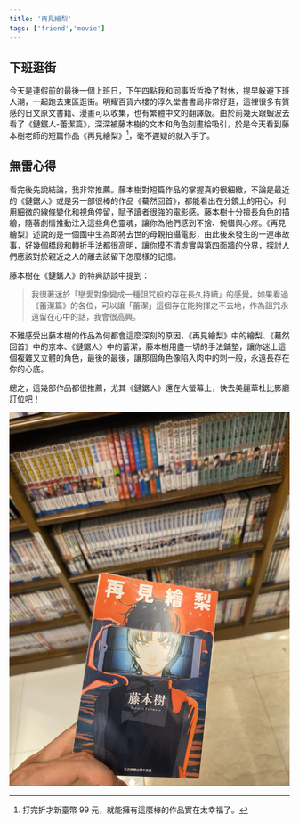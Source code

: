 ```yaml
---
title: '再見繪梨'
tags: ['friend','movie']
---
```


## 下班逛街
今天是連假前的最後一個上班日，下午四點我和同事哲哲換了對休，提早躲避下班人潮，一起跑去東區逛街。明耀百貨六樓的淳久堂書書局非常好逛，這裡很多有質感的日文原文書籍、漫畫可以收集，也有繁體中文的翻譯版。由於前幾天跟蝦波去看了《鏈鋸人-蕾潔篇》，深深被藤本樹的文本和角色刻畫給吸引，於是今天看到藤本樹老師的短篇作品《再見繪梨》[^1]，毫不遲疑的就入手了。

## 無雷心得

看完後先說結論，我非常推薦。藤本樹對短篇作品的掌握真的很細緻，不論是最近的《鏈鋸人》或是另一部很棒的作品《驀然回首》，都能看出在分鏡上的用心，利用細微的線條變化和視角停留，賦予讀者很強的電影感。藤本樹十分擅長角色的描繪，隨著劇情推動注入這些角色靈魂，讓你為他們感到不捨、惋惜與心疼。《再見繪梨》述說的是一個國中生為即將去世的母親拍攝電影，由此後來發生的一連串故事，好幾個橋段和轉折手法都很高明，讓你摸不清虛實與第四面牆的分界，探討人們應該對於親近之人的離去該留下怎麼樣的記憶。

藤本樹在《鏈鋸人》的特典訪談中提到：

>我很著迷於「戀愛對象變成一種詛咒般的存在長久持續」的感覺。如果看過《蕾潔篇》的各位，可以讓「蕾潔」這個存在能夠揮之不去地，作為詛咒永遠留在心中的話，我會很高興。

不難感受出藤本樹的作品為何都會這麼深刻的原因，《再見繪梨》中的繪梨、《驀然回首》中的京本、《鏈鋸人》中的蕾潔，藤本樹用盡一切的手法鋪墊，讓你迷上這個複雜又立體的角色，最後的最後，讓那個角色像陷入肉中的刺一般，永遠長存在你的心底。

總之，這幾部作品都很推薦，尤其《鏈鋸人》還在大螢幕上，快去美麗華杜比影廳訂位吧！

![img](./img202510/004.webp)

[^1]: 打完折才新臺幣 99 元，就能擁有這麼棒的作品實在太幸福了。
